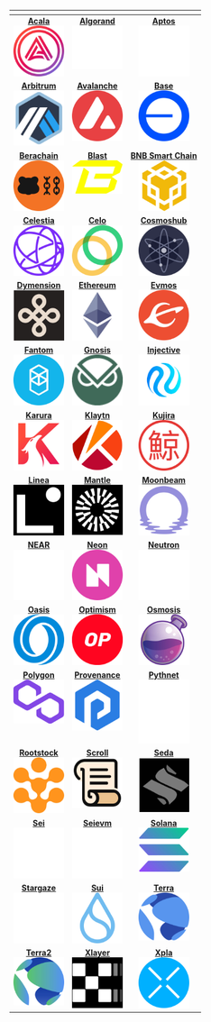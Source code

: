 <!-- The content in this file is auto-generated. Do not modify this file directly. Please see the README.md in the wormhole-mkdocs/scripts directory to learn how to update this page. -->
<!--SUPPORTED_BLOCKCHAIN_CARDS-->
<table data-view="cards" data-full-width="false"><thead><th></th><th data-hidden data-card-target data-type="content-ref"></th><th data-hidden data-card-cover data-type="files"></th></thead><tbody><tr><td style="vertical-align: top; text-align: center;"><a href="/build/start-building/supported-networks/evm#acala"><strong>Acala</strong><br><img class="no-lightbox" src="/images/build/start-building/supported-networks/acala.webp" alt="Acala" style="width:90px; height:auto;"></a></td><td style="vertical-align: top; text-align: center;"><a href="/build/start-building/supported-networks/algorand#algorand"><strong>Algorand</strong><br><img class="no-lightbox" src="/images/build/start-building/supported-networks/algorand.webp" alt="Algorand" style="width:90px; height:auto;"></a></td><td style="vertical-align: top; text-align: center;"><a href="/build/start-building/supported-networks/aptos#aptos"><strong>Aptos</strong><br><img class="no-lightbox" src="/images/build/start-building/supported-networks/aptos.webp" alt="Aptos" style="width:90px; height:auto;"></a></td></tr><tr><td style="vertical-align: top; text-align: center;"><a href="/build/start-building/supported-networks/evm#arbitrum"><strong>Arbitrum</strong><br><img class="no-lightbox" src="/images/build/start-building/supported-networks/arbitrum.webp" alt="Arbitrum" style="width:90px; height:auto;"></a></td><td style="vertical-align: top; text-align: center;"><a href="/build/start-building/supported-networks/evm#avalanche"><strong>Avalanche</strong><br><img class="no-lightbox" src="/images/build/start-building/supported-networks/avalanche.webp" alt="Avalanche" style="width:90px; height:auto;"></a></td><td style="vertical-align: top; text-align: center;"><a href="/build/start-building/supported-networks/evm#base"><strong>Base</strong><br><img class="no-lightbox" src="/images/build/start-building/supported-networks/base.webp" alt="Base" style="width:90px; height:auto;"></a></td></tr><tr><td style="vertical-align: top; text-align: center;"><a href="/build/start-building/supported-networks/evm#berachain"><strong>Berachain</strong><br><img class="no-lightbox" src="/images/build/start-building/supported-networks/berachain.webp" alt="Berachain" style="width:90px; height:auto;"></a></td><td style="vertical-align: top; text-align: center;"><a href="/build/start-building/supported-networks/evm#blast"><strong>Blast</strong><br><img class="no-lightbox" src="/images/build/start-building/supported-networks/blast.webp" alt="Blast" style="width:90px; height:auto;"></a></td><td style="vertical-align: top; text-align: center;"><a href="/build/start-building/supported-networks/evm#bsc"><strong>BNB Smart Chain</strong><br><img class="no-lightbox" src="/images/build/start-building/supported-networks/bsc.webp" alt="BNB Smart Chain" style="width:90px; height:auto;"></a></td></tr><tr><td style="vertical-align: top; text-align: center;"><a href="/build/start-building/supported-networks/cosmos#celestia"><strong>Celestia</strong><br><img class="no-lightbox" src="/images/build/start-building/supported-networks/celestia.webp" alt="Celestia" style="width:90px; height:auto;"></a></td><td style="vertical-align: top; text-align: center;"><a href="/build/start-building/supported-networks/evm#celo"><strong>Celo</strong><br><img class="no-lightbox" src="/images/build/start-building/supported-networks/celo.webp" alt="Celo" style="width:90px; height:auto;"></a></td><td style="vertical-align: top; text-align: center;"><a href="/build/start-building/supported-networks/cosmos#cosmoshub"><strong>Cosmoshub</strong><br><img class="no-lightbox" src="/images/build/start-building/supported-networks/cosmoshub.webp" alt="Cosmoshub" style="width:90px; height:auto;"></a></td></tr><tr><td style="vertical-align: top; text-align: center;"><a href="/build/start-building/supported-networks/cosmos#dymension"><strong>Dymension</strong><br><img class="no-lightbox" src="/images/build/start-building/supported-networks/dymension.webp" alt="Dymension" style="width:90px; height:auto;"></a></td><td style="vertical-align: top; text-align: center;"><a href="/build/start-building/supported-networks/evm#ethereum"><strong>Ethereum</strong><br><img class="no-lightbox" src="/images/build/start-building/supported-networks/ethereum.webp" alt="Ethereum" style="width:90px; height:auto;"></a></td><td style="vertical-align: top; text-align: center;"><a href="/build/start-building/supported-networks/cosmos#evmos"><strong>Evmos</strong><br><img class="no-lightbox" src="/images/build/start-building/supported-networks/evmos.webp" alt="Evmos" style="width:90px; height:auto;"></a></td></tr><tr><td style="vertical-align: top; text-align: center;"><a href="/build/start-building/supported-networks/evm#fantom"><strong>Fantom</strong><br><img class="no-lightbox" src="/images/build/start-building/supported-networks/fantom.webp" alt="Fantom" style="width:90px; height:auto;"></a></td><td style="vertical-align: top; text-align: center;"><a href="/build/start-building/supported-networks/evm#gnosis"><strong>Gnosis</strong><br><img class="no-lightbox" src="/images/build/start-building/supported-networks/gnosis.webp" alt="Gnosis" style="width:90px; height:auto;"></a></td><td style="vertical-align: top; text-align: center;"><a href="/build/start-building/supported-networks/cosmos#injective"><strong>Injective</strong><br><img class="no-lightbox" src="/images/build/start-building/supported-networks/injective.webp" alt="Injective" style="width:90px; height:auto;"></a></td></tr><tr><td style="vertical-align: top; text-align: center;"><a href="/build/start-building/supported-networks/evm#karura"><strong>Karura</strong><br><img class="no-lightbox" src="/images/build/start-building/supported-networks/karura.webp" alt="Karura" style="width:90px; height:auto;"></a></td><td style="vertical-align: top; text-align: center;"><a href="/build/start-building/supported-networks/evm#klaytn"><strong>Klaytn</strong><br><img class="no-lightbox" src="/images/build/start-building/supported-networks/klaytn.webp" alt="Klaytn" style="width:90px; height:auto;"></a></td><td style="vertical-align: top; text-align: center;"><a href="/build/start-building/supported-networks/cosmos#kujira"><strong>Kujira</strong><br><img class="no-lightbox" src="/images/build/start-building/supported-networks/kujira.webp" alt="Kujira" style="width:90px; height:auto;"></a></td></tr><tr><td style="vertical-align: top; text-align: center;"><a href="/build/start-building/supported-networks/evm#linea"><strong>Linea</strong><br><img class="no-lightbox" src="/images/build/start-building/supported-networks/linea.webp" alt="Linea" style="width:90px; height:auto;"></a></td><td style="vertical-align: top; text-align: center;"><a href="/build/start-building/supported-networks/evm#mantle"><strong>Mantle</strong><br><img class="no-lightbox" src="/images/build/start-building/supported-networks/mantle.webp" alt="Mantle" style="width:90px; height:auto;"></a></td><td style="vertical-align: top; text-align: center;"><a href="/build/start-building/supported-networks/evm#moonbeam"><strong>Moonbeam</strong><br><img class="no-lightbox" src="/images/build/start-building/supported-networks/moonbeam.webp" alt="Moonbeam" style="width:90px; height:auto;"></a></td></tr><tr><td style="vertical-align: top; text-align: center;"><a href="/build/start-building/supported-networks/near#near"><strong>NEAR</strong><br><img class="no-lightbox" src="/images/build/start-building/supported-networks/near.webp" alt="NEAR" style="width:90px; height:auto;"></a></td><td style="vertical-align: top; text-align: center;"><a href="/build/start-building/supported-networks/evm#neon"><strong>Neon</strong><br><img class="no-lightbox" src="/images/build/start-building/supported-networks/neon.webp" alt="Neon" style="width:90px; height:auto;"></a></td><td style="vertical-align: top; text-align: center;"><a href="/build/start-building/supported-networks/cosmos#neutron"><strong>Neutron</strong><br><img class="no-lightbox" src="/images/build/start-building/supported-networks/neutron.webp" alt="Neutron" style="width:90px; height:auto;"></a></td></tr><tr><td style="vertical-align: top; text-align: center;"><a href="/build/start-building/supported-networks/evm#oasis"><strong>Oasis</strong><br><img class="no-lightbox" src="/images/build/start-building/supported-networks/oasis.webp" alt="Oasis" style="width:90px; height:auto;"></a></td><td style="vertical-align: top; text-align: center;"><a href="/build/start-building/supported-networks/evm#optimism"><strong>Optimism</strong><br><img class="no-lightbox" src="/images/build/start-building/supported-networks/optimism.webp" alt="Optimism" style="width:90px; height:auto;"></a></td><td style="vertical-align: top; text-align: center;"><a href="/build/start-building/supported-networks/cosmos#osmosis"><strong>Osmosis</strong><br><img class="no-lightbox" src="/images/build/start-building/supported-networks/osmosis.webp" alt="Osmosis" style="width:90px; height:auto;"></a></td></tr><tr><td style="vertical-align: top; text-align: center;"><a href="/build/start-building/supported-networks/evm#polygon"><strong>Polygon</strong><br><img class="no-lightbox" src="/images/build/start-building/supported-networks/polygon.webp" alt="Polygon" style="width:90px; height:auto;"></a></td><td style="vertical-align: top; text-align: center;"><a href="/build/start-building/supported-networks/cosmos#provenance"><strong>Provenance</strong><br><img class="no-lightbox" src="/images/build/start-building/supported-networks/provenance.webp" alt="Provenance" style="width:90px; height:auto;"></a></td><td style="vertical-align: top; text-align: center;"><a href="/build/start-building/supported-networks/solana#pythnet"><strong>Pythnet</strong><br><img class="no-lightbox" src="/images/build/start-building/supported-networks/pythnet.webp" alt="Pythnet" style="width:90px; height:auto;"></a></td></tr><tr><td style="vertical-align: top; text-align: center;"><a href="/build/start-building/supported-networks/evm#rootstock"><strong>Rootstock</strong><br><img class="no-lightbox" src="/images/build/start-building/supported-networks/rootstock.webp" alt="Rootstock" style="width:90px; height:auto;"></a></td><td style="vertical-align: top; text-align: center;"><a href="/build/start-building/supported-networks/evm#scroll"><strong>Scroll</strong><br><img class="no-lightbox" src="/images/build/start-building/supported-networks/scroll.webp" alt="Scroll" style="width:90px; height:auto;"></a></td><td style="vertical-align: top; text-align: center;"><a href="/build/start-building/supported-networks/cosmos#seda"><strong>Seda</strong><br><img class="no-lightbox" src="/images/build/start-building/supported-networks/seda.webp" alt="Seda" style="width:90px; height:auto;"></a></td></tr><tr><td style="vertical-align: top; text-align: center;"><a href="/build/start-building/supported-networks/cosmos#sei"><strong>Sei</strong><br><img class="no-lightbox" src="/images/build/start-building/supported-networks/sei.webp" alt="Sei" style="width:90px; height:auto;"></a></td><td style="vertical-align: top; text-align: center;"><a href="/build/start-building/supported-networks/evm#seievm"><strong>Seievm</strong><br><img class="no-lightbox" src="/images/build/start-building/supported-networks/seievm.webp" alt="Seievm" style="width:90px; height:auto;"></a></td><td style="vertical-align: top; text-align: center;"><a href="/build/start-building/supported-networks/solana#solana"><strong>Solana</strong><br><img class="no-lightbox" src="/images/build/start-building/supported-networks/solana.webp" alt="Solana" style="width:90px; height:auto;"></a></td></tr><tr><td style="vertical-align: top; text-align: center;"><a href="/build/start-building/supported-networks/cosmos#stargaze"><strong>Stargaze</strong><br><img class="no-lightbox" src="/images/build/start-building/supported-networks/stargaze.webp" alt="Stargaze" style="width:90px; height:auto;"></a></td><td style="vertical-align: top; text-align: center;"><a href="/build/start-building/supported-networks/sui#sui"><strong>Sui</strong><br><img class="no-lightbox" src="/images/build/start-building/supported-networks/sui.webp" alt="Sui" style="width:90px; height:auto;"></a></td><td style="vertical-align: top; text-align: center;"><a href="/build/start-building/supported-networks/cosmos#terra"><strong>Terra</strong><br><img class="no-lightbox" src="/images/build/start-building/supported-networks/terra.webp" alt="Terra" style="width:90px; height:auto;"></a></td></tr><tr><td style="vertical-align: top; text-align: center;"><a href="/build/start-building/supported-networks/cosmos#terra2"><strong>Terra2</strong><br><img class="no-lightbox" src="/images/build/start-building/supported-networks/terra2.webp" alt="Terra2" style="width:90px; height:auto;"></a></td><td style="vertical-align: top; text-align: center;"><a href="/build/start-building/supported-networks/evm#xlayer"><strong>Xlayer</strong><br><img class="no-lightbox" src="/images/build/start-building/supported-networks/xlayer.webp" alt="Xlayer" style="width:90px; height:auto;"></a></td><td style="vertical-align: top; text-align: center;"><a href="/build/start-building/supported-networks/cosmos#xpla"><strong>Xpla</strong><br><img class="no-lightbox" src="/images/build/start-building/supported-networks/xpla.webp" alt="Xpla" style="width:90px; height:auto;"></a></td></tr></tbody></table>
<!--SUPPORTED_BLOCKCHAIN_CARDS-->
